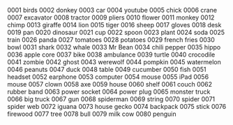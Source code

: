 0001 birds
0002 donkey
0003 car
0004 youtube
0005 chick
0006 crane
0007 excavator
0008 tractor
0009 pliers
0010 flower
0011 monkey
0012 chimp
0013 giraffe
0014 lion
0015 tiger
0016 sheep
0017 gloves
0018 desk
0019 pan
0020 dinosaur
0021 cup
0022 spoon
0023 plant
0024 soda
0025 train
0026 panda
0027 tomatoes
0028 potatoes
0029 french fries
0030 bowl
0031 shark
0032 whale
0033 Mr Bean
0034 chili pepper
0035 hippo
0036 apple core
0037 bike
0038 ambulance
0039 turtle
0040 crocodile
0041 zombie
0042 ghost
0043 werewolf
0044 pompkin
0045 watermelon
0046 peanuts
0047 duck
0048 table
0049 cucumber
0050 fish
0051 headset
0052 earphone
0053 computer
0054 mouse
0055 iPad
0056 mouse
0057 clown
0058 axe
0059 house
0060 shelf
0061 couch
0062 rubber band
0063 power socket
0064 power plug
0065 monster truck
0066 big truck
0067 gun
0068 spiderman
0069 string
0070 spider
0071 spider web
0072 iguana
0073 house gecko
0074 backpack
0075 stick
0076 firewood
0077 tree
0078 bull
0079 milk cow
0080 penguin
